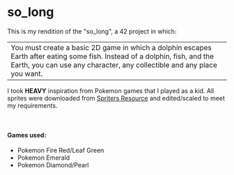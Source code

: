 # so_long

This is my rendition of the "so_long", a 42 project in which:
<table>
  <td>
		You must create a basic 2D game in which a dolphin escapes Earth after eating some fish. Instead of a dolphin, fish, and the Earth, you can use any character, any collectible and any place you want.
  </td>
</table>
I took <b>HEAVY</b> inspiration from Pokemon games that I played as a kid. All sprites were downloaded from <a href="https://www.spriters-resource.com/">Spriters Resource</a> and edited/scaled to meet my requirements.
&nbsp;

&nbsp;
#### Games used:
* Pokemon Fire Red/Leaf Green
* Pokemon Emerald
* Pokemon Diamond/Pearl
